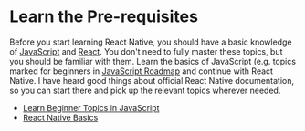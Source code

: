 # Learn the Pre-requisites

Before you start learning React Native, you should have a basic knowledge of [JavaScript](/javascript) and [React](/react). You don't need to fully master these topics, but you should be familiar with them. Learn the basics of JavaScript (e.g. topics marked for beginners in [JavaScript Roadmap](/javascript) and continue with React Native. I have heard good things about official React Native documentation, so you can start there and pick up the relevant topics wherever needed.

- [Learn Beginner Topics in JavaScript](/javascript)
- [React Native Basics](https://reactnative.dev/docs/getting-started)